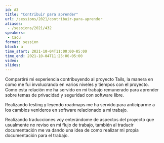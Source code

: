 ```yaml
---
id: A3
title: "Contribuir para aprender"
url: /sessions/2021/contribuir-para-aprender
aliases:
 - /sessions/2021/432
speakers:
 - Cacu
format: session
block: a
time_start: 2021-10-04T11:00:00-05:00
time_end: 2021-10-04T11:25:00-05:00
video:
slides:
---
```


Compartiré mi experiencia contribuyendo al proyecto Tails, la manera en como me fui involucrando en varios niveles y tiempos con el proyecto. Como esta relación me ha servido en mi trabajo remunerado para aprender sobre temas de privacidad y seguridad con software libre. 

Realizando testing y leyendo roadmaps me ha servido para anticiparme a los cambios venideros en software relacionado a mi trabajo.

Realizando traducciones voy enterándome de aspectos del proyecto que usualmente no reviso en mi flujo de trabajo, también al traducir documentación me va dando una idea de como realizar mi propia documentación para el trabajo.